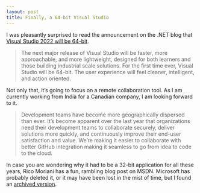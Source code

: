 ```yaml
---
layout: post
title: Finally, a 64-bit Visual Studio
---
```


I was pleasantly surprised to read the announcement on the .NET blog that [Visual Studio 2022 will be 64-bit](https://devblogs.microsoft.com/visualstudio/visual-studio-2022/).

> The next major release of Visual Studio will be faster, more approachable, and more lightweight, designed for both learners and those building industrial scale solutions. For the first time ever, Visual Studio will be 64-bit. The user experience will feel cleaner, intelligent, and action oriented.

Not only that, it’s going to focus on a remote collaboration tool. As I am currently working from India for a Canadian company, I am looking forward to it.

> Development teams have become more geographically dispersed than ever. It’s become apparent over the last year that organizations need their development teams to collaborate securely, deliver solutions more quickly, and continuously improve their end-user satisfaction and value. We’re making it easier to collaborate with better GitHub integration making it seamless to go from idea to code to the cloud.

In case you are wondering why it had to be a 32-bit application for all these years, Rico Moriani has a fun, rambling blog post on MSDN. Microsoft has probably deleted it, or it may have been lost in the mist of time, but I found an [archived version](https://web.archive.org/web/20160309232651/http://blogs.msdn.com/b/ricom/archive/2009/06/10/visual-studio-why-is-there-no-64-bit-version.aspx). 

